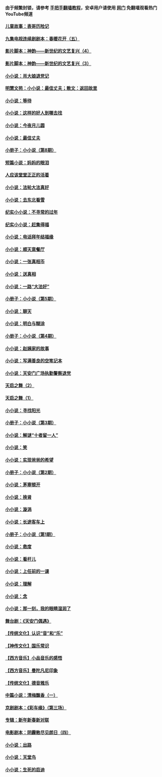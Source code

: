 #### 由于频繁封锁，请参考 [手把手翻墙教程](https://github.com/gfw-breaker/guides/wiki/)，安卓用户请使用 [网门](https://github.com/gfw-breaker/nogfw/blob/master/dl.md?t=05101700) 免翻墙观看热门YouTube频道 

#### [儿童故事：表哥历险记](../pages/328/383535.md?t=05101700) 

#### [九集电视连续剧剧本：春暖花开（五）](../pages/328/275919.md?t=05101700) 

#### [影片脚本：神韵——新世纪的文艺复兴（4）](../pages/328/266089.md?t=05101700) 

#### [影片脚本：神韵——新世纪的文艺复兴（3）](../pages/328/266087.md?t=05101700) 

#### [小小说：肖大娘退党记](../pages/328/239807.md?t=05101700) 

#### [明慧文苑：小小说：最佳丈夫；散文：返回故里](../pages/328/3439.md?t=05101700) 

#### [小小说：等待](../pages/328/223927.md?t=05101700) 

#### [小小说：这样的好人到哪去找](../pages/328/209396.md?t=05101700) 

#### [小小说：今夜月儿圆](../pages/328/193588.md?t=05101700) 

#### [小小说：最佳丈夫](../pages/328/190938.md?t=05101700) 

#### [小册子：小小说（第8期）](../pages/328/188202.md?t=05101700) 

#### [短篇小说：妈妈的眼泪](../pages/328/187712.md?t=05101700) 

#### [人应该堂堂正正的活着](../pages/328/182430.md?t=05101700) 

#### [小小说：法轮大法真好](../pages/328/174669.md?t=05101700) 

#### [小小说：去东北看雪](../pages/328/173882.md?t=05101700) 

#### [纪实小小说：不寻常的过年](../pages/328/173187.md?t=05101700) 

#### [纪实小小说：赶集得福](../pages/328/172652.md?t=05101700) 

#### [小小说：电话拜年结福缘](../pages/328/172533.md?t=05101700) 

#### [小小说：顺天意餐厅](../pages/328/170182.md?t=05101700) 

#### [小小说：一张真相币](../pages/328/169410.md?t=05101700) 

#### [小小说：送真相](../pages/328/166713.md?t=05101700) 

#### [小小说：一路“大法好”](../pages/328/162016.md?t=05101700) 

#### [小册子：小小说（第5期）](../pages/328/161131.md?t=05101700) 

#### [小小说：聊天](../pages/328/159640.md?t=05101700) 

#### [小小说：明白与糊涂](../pages/328/158101.md?t=05101700) 

#### [小册子：小小说（第4期）](../pages/328/158006.md?t=05101700) 

#### [小小说：赵姨家的故事](../pages/328/157843.md?t=05101700) 

#### [小小说：写满善良的空笔记本](../pages/328/157382.md?t=05101700) 

#### [小小说：天安门广场执勤警察退党](../pages/328/156982.md?t=05101700) 

#### [天启之舞（2）](../pages/328/153440.md?t=05101700) 

#### [天启之舞（1）](../pages/328/153439.md?t=05101700) 

#### [小小说：寻找阳光](../pages/328/153065.md?t=05101700) 

#### [小册子：小小说（第3期）](../pages/328/151715.md?t=05101700) 

#### [小小说：解谜“十者留一人”](../pages/328/148967.md?t=05101700) 

#### [小小说：笑](../pages/328/148905.md?t=05101700) 

#### [小小说：实现爸爸的希望](../pages/328/148096.md?t=05101700) 

#### [小册子：小小说（第2期）](../pages/328/147214.md?t=05101700) 

#### [小小说：茅塞顿开](../pages/328/147030.md?t=05101700) 

#### [小小说：换肾](../pages/328/146770.md?t=05101700) 

#### [小小说：漩涡](../pages/328/146683.md?t=05101700) 

#### [小小说：长途客车上](../pages/328/145076.md?t=05101700) 

#### [小册子：小小说（第1期）](../pages/328/143963.md?t=05101700) 

#### [小小说：救度](../pages/328/143927.md?t=05101700) 

#### [小小说：看杆儿](../pages/328/142137.md?t=05101700) 

#### [小小说：上任前的一课](../pages/328/140808.md?t=05101700) 

#### [小小说：理解](../pages/328/140476.md?t=05101700) 

#### [小小说：念](../pages/328/139513.md?t=05101700) 

#### [小小说：那一刻，我的眼睛湿润了](../pages/328/138476.md?t=05101700) 

#### [舞台剧：《天安门偶遇》](../pages/328/117155.md?t=05101700) 

#### [【传统文化】认识“音”和“乐”](../pages/328/108667.md?t=05101700) 

#### [【神传文化】国乐常识](../pages/328/104225.md?t=05101700) 

#### [【西方音乐】小品音乐的感悟](../pages/328/102924.md?t=05101700) 

#### [【西方音乐】曼陀凡尼印象](../pages/328/102922.md?t=05101700) 

#### [【传统文化】德音雅乐](../pages/328/102923.md?t=05101700) 

#### [中篇小说：清梅飘香（一）](../pages/328/101058.md?t=05101700) 

#### [京剧剧本：《彩车缘》（第三场）](../pages/328/96434.md?t=05101700) 

#### [专辑：新年新春新对联](../pages/328/94991.md?t=05101700) 

#### [电影剧本：阴霾散尽见朗日（四）](../pages/328/87081.md?t=05101700) 

#### [小小说：出路](../pages/328/84848.md?t=05101700) 

#### [小小说：天堂鸟](../pages/328/83084.md?t=05101700) 

#### [小小说：生死的启迪](../pages/328/70977.md?t=05101700) 

